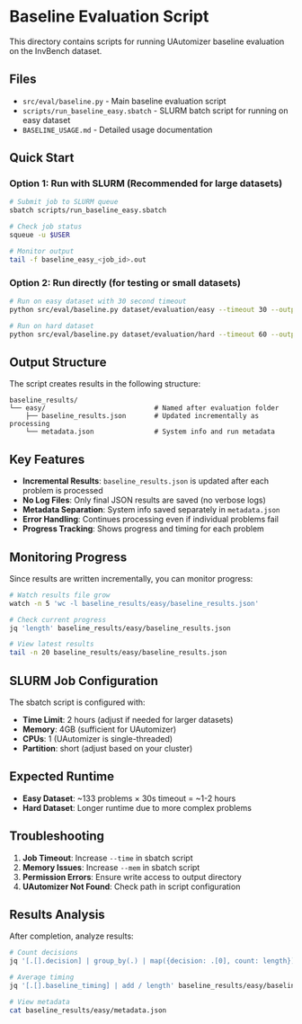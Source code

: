 # Baseline Evaluation Script

This directory contains scripts for running UAutomizer baseline evaluation on the InvBench dataset.

## Files

- `src/eval/baseline.py` - Main baseline evaluation script
- `scripts/run_baseline_easy.sbatch` - SLURM batch script for running on easy dataset
- `BASELINE_USAGE.md` - Detailed usage documentation

## Quick Start

### Option 1: Run with SLURM (Recommended for large datasets)

```bash
# Submit job to SLURM queue
sbatch scripts/run_baseline_easy.sbatch

# Check job status
squeue -u $USER

# Monitor output
tail -f baseline_easy_<job_id>.out
```

### Option 2: Run directly (for testing or small datasets)

```bash
# Run on easy dataset with 30 second timeout
python src/eval/baseline.py dataset/evaluation/easy --timeout 30 --output-dir baseline_results

# Run on hard dataset
python src/eval/baseline.py dataset/evaluation/hard --timeout 60 --output-dir baseline_results
```

## Output Structure

The script creates results in the following structure:

```
baseline_results/
└── easy/                           # Named after evaluation folder
    ├── baseline_results.json       # Updated incrementally as processing
    └── metadata.json               # System info and run metadata
```

## Key Features

- **Incremental Results**: `baseline_results.json` is updated after each problem is processed
- **No Log Files**: Only final JSON results are saved (no verbose logs)
- **Metadata Separation**: System info saved separately in `metadata.json`
- **Error Handling**: Continues processing even if individual problems fail
- **Progress Tracking**: Shows progress and timing for each problem

## Monitoring Progress

Since results are written incrementally, you can monitor progress:

```bash
# Watch results file grow
watch -n 5 'wc -l baseline_results/easy/baseline_results.json'

# Check current progress
jq 'length' baseline_results/easy/baseline_results.json

# View latest results
tail -n 20 baseline_results/easy/baseline_results.json
```

## SLURM Job Configuration

The sbatch script is configured with:
- **Time Limit**: 2 hours (adjust if needed for larger datasets)
- **Memory**: 4GB (sufficient for UAutomizer)
- **CPUs**: 1 (UAutomizer is single-threaded)
- **Partition**: short (adjust based on your cluster)

## Expected Runtime

- **Easy Dataset**: ~133 problems × 30s timeout = ~1-2 hours
- **Hard Dataset**: Longer runtime due to more complex problems

## Troubleshooting

1. **Job Timeout**: Increase `--time` in sbatch script
2. **Memory Issues**: Increase `--mem` in sbatch script  
3. **Permission Errors**: Ensure write access to output directory
4. **UAutomizer Not Found**: Check path in script configuration

## Results Analysis

After completion, analyze results:

```bash
# Count decisions
jq '[.[].decision] | group_by(.) | map({decision: .[0], count: length})' baseline_results/easy/baseline_results.json

# Average timing
jq '[.[].baseline_timing] | add / length' baseline_results/easy/baseline_results.json

# View metadata
cat baseline_results/easy/metadata.json
```
